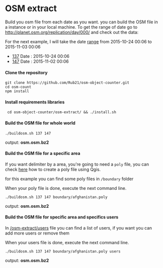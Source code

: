 # OSM extract

Build you osm file from each date as you want. you can build the OSM file in a instance or in your local machine. To get the range of date  go to http://planet.osm.org/replication/day/000/ and  check out  the data:



 For the next example, I will take the date [range](https://cloud.githubusercontent.com/assets/1152236/10920336/8ab2e2a2-823d-11e5-93ce-c4479d5fc8b8.png) from  2015-10-24 00:06  to  2015-11-03 00:06

- [137](http://planet.osm.org/replication/day/000/001/137.osc.gz) Date : 2015-10-24 00:06 
- [147](http://planet.osm.org/replication/day/000/001/142.osc.gz) Date : 2015-11-02 00:06 


#### Clone the repository

```
git clone https://github.com/Rub21/osm-object-counter.git
cd osm-count
npm install

```

#### Install requirements libraries

` cd osm-object-counter/osm-extract/ && ./install.sh`


#### Build the OSM file for whole world 

`./buildosm.sh 137 147`

output: **osm.osm.bz2**

#### Build the OSM file for a specific area

If you want delimiter by a area, you're going to need a `poly` file,  you can check [here](https://oegeo.wordpress.com/2011/11/05/tutorial-poly/) how to create a poly file using Qgis.

for this example you can find some poly files in  `/boundary` folder

When your poly file is done, execute the next command line. 

`./buildosm.sh 137 147 boundary/afghanistan.poly`

output: **osm.osm.bz2**

####  Build the OSM file for specific area and specifics users 

In [/osm-extract/users](https://github.com/Rub21/osm-object-counter/blob/master/osm-extract/users) file you can find a list of users, if you want you can add more users or remove them

When your users file is done, execute the next command line. 

`./buildosm.sh 137 147 boundary/afghanistan.poly users`

output: **osm.osm.bz2**



